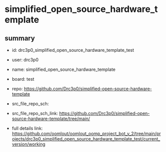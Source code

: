 # simplified_open_source_hardware_template
 
## summary 
* id: drc3p0_simplified_open_source_hardware_template_test
* user: drc3p0
* name: simplified_open_source_hardware_template
* board: test
* repo: https://github.com/Drc3p0/simplified-open-source-hardware-template



* src_file_repo_sch: 
* src_file_repo_sch_link: https://github.com/Drc3p0/simplified-open-source-hardware-template/tree/main/
* full details link: https://github.com/oomlout/oomlout_oomp_project_bot_v_2/tree/main/projects/drc3p0_simplified_open_source_hardware_template_test/current_version/working  







